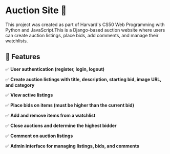 #  Auction Site 🛒

This project was created as part of Harvard's CS50 Web Programming with Python and JavaScript.This is a Django-based auction website where users can create auction listings, place bids, add comments, and manage their watchlists.

## 🚀 Features
✅ **User authentication (register, login, logout)**

✅ **Create auction listings with title, description, starting bid, image URL, and category**

✅ **View active listings**

✅ **Place bids on items (must be higher than the current bid)**

✅ **Add and remove items from a watchlist**

✅ **Close auctions and determine the highest bidder**

✅ **Comment on auction listings**

✅ **Admin interface for managing listings, bids, and comments**

